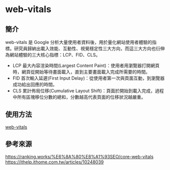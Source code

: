 # web-vitals 
## 簡介
web-vitals 是 Google 分析大量使用者資料後，用於量化網站使用者體驗的指標。研究員歸納出載入效能、互動性、視覺穩定性三大方向，而這三大方向也衍伸為網站體驗的三大核心指標：LCP、FID、CLS。

- LCP 最大內容渲染時間(Largest Content Paint)：使用者用瀏覽器打開網頁時，網頁從開始等待畫面載入，直到主要畫面載入完成所需要的時間。
- FID 首次輸入延遲(First Input Delay)：從使用者第一次與頁面互動，到瀏覽器成功給出回應的時間。
- CLS 累計佈局位移(Cumulative Layout Shift)：頁面於開始到載入完成，過程中所有區塊移位分數的總和，分數越高代表頁面的位移狀況越嚴重。

## 使用方法
[web-vitals](https://github.com/GoogleChrome/web-vitals)


## 參考來源
https://ranking.works/%E6%8A%80%E8%A1%93SEO/core-web-vitals
https://ithelp.ithome.com.tw/articles/10248039
